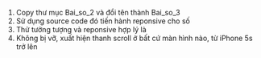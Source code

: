1. Copy thư mục Bai_so_2 và đổi tên thành Bai_so_3
2. Sử dụng source code đó tiến hành reponsive cho số
3. Thử tưởng tượng và reponsive hợp lý là
4. Không bị vỡ, xuất hiện thanh scroll ở bất cứ màn hình nào, từ iPhone 5s trở lên